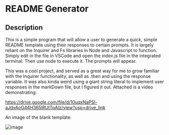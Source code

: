 # README Generator

## Description
This is a simple program that will allow a user to generate a quick, simple README template using their responses to certain prompts. It is largely reliant on the Inquirer and Fs libraries in Node and Javascript to function.
Simply edit in the file in VSCode and open the index.js file in the integrated terminal. Then use node to execute it. The prompts will appear.

This was a cool project, and served as a great way for me to grow familiar with the Inquirer functionality, as well as .then and using the response variable. 
It was also kinda weird using a giant string literal to implement user responses in the markDown file, but I figured it out.
Attached is a video demonstrating:

https://drive.google.com/file/d/10uqxNaPSl-aJdvAoG44H365lRUITqAIz/view?usp=drive_link 


An image of the blank template:

![image](https://github.com/elijahb444/generateMarkDown/assets/167688028/a66978ea-41a4-48a6-94dc-a0e0d2f3d92d) 
